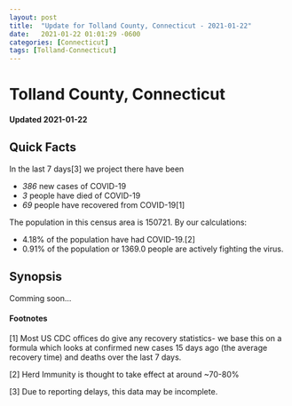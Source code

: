 ```yaml
---
layout: post
title:  "Update for Tolland County, Connecticut - 2021-01-22"
date:   2021-01-22 01:01:29 -0600
categories: [Connecticut]
tags: [Tolland-Connecticut]
---
```


# Tolland County, Connecticut
#### Updated 2021-01-22

## Quick Facts

In the last 7 days[3] we project there have been
- *386* new cases of COVID-19
- *3* people have died of COVID-19
- *69* people have recovered from COVID-19[1]

The population in this census area is 150721. By our calculations:
- 4.18% of the population have had COVID-19.[2]
- 0.91% of the population or 1369.0 people are actively fighting the virus.

## Synopsis

Comming soon...


#### Footnotes

[1] Most US CDC offices do give any recovery statistics- we base this on a formula which looks at confirmed new cases
15 days ago (the average recovery time) and deaths over the last 7 days.

[2] Herd Immunity is thought to take effect at around ~70-80%

[3] Due to reporting delays, this data may be incomplete.
 
    